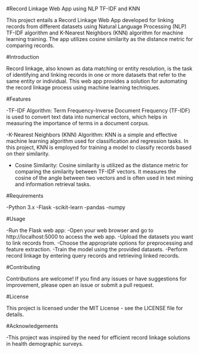#Record Linkage Web App using NLP TF-IDF and KNN

This project entails a Record Linkage Web App developed for linking records from different datasets using Natural Language Processing (NLP) TF-IDF algorithm and K-Nearest Neighbors (KNN) algorithm for machine learning training. The app utilizes cosine similarity as the distance metric for comparing records.

#Introduction

Record linkage, also known as data matching or entity resolution, is the task of identifying and linking records in one or more datasets that refer to the same entity or individual. This web app provides a solution for automating the record linkage process using machine learning techniques.

#Features

-TF-IDF Algorithm: Term Frequency-Inverse Document Frequency (TF-IDF) is used to convert text data into numerical vectors, which helps in measuring the importance of terms in a document corpus.

-K-Nearest Neighbors (KNN) Algorithm: KNN is a simple and effective machine learning algorithm used for classification and regression tasks. In this project, KNN is employed for training a model to classify records based on their similarity.

- Cosine Similarity: Cosine similarity is utilized as the distance metric for comparing the similarity between TF-IDF vectors. It measures the cosine of the angle between two vectors and is often used in text mining and information retrieval tasks.

#Requirements

-Python 3.x
-Flask
-scikit-learn
-pandas
-numpy

#Usage

-Run the Flask web app:
-Open your web browser and go to http://localhost:5000 to access the web app.
-Upload the datasets you want to link records from.
-Choose the appropriate options for preprocessing and feature extraction.
-Train the model using the provided datasets.
-Perform record linkage by entering query records and retrieving linked records.

#Contributing

Contributions are welcome! If you find any issues or have suggestions for improvement, please open an issue or submit a pull request.

#License

This project is licensed under the MIT License - see the LICENSE file for details.

#Acknowledgements

-This project was inspired by the need for efficient record linkage solutions in health demographic surveys.
